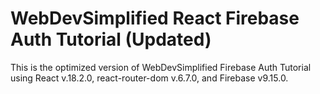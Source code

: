 # WebDevSimplified React Firebase Auth Tutorial (Updated)

This is the optimized version of WebDevSimplified Firebase Auth Tutorial using React v.18.2.0, react-router-dom v.6.7.0, and Firebase v9.15.0.
